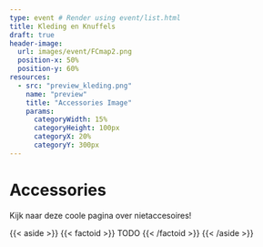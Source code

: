 ```yaml
---
type: event # Render using event/list.html
title: Kleding en Knuffels
draft: true
header-image:
  url: images/event/FCmap2.png
  position-x: 50%
  position-y: 60%
resources:
  - src: "preview_kleding.png"
    name: "preview"
    title: "Accessories Image"
    params:
      categoryWidth: 15%
      categoryHeight: 100px
      categoryX: 20%
      categoryY: 300px
---
```





# Accessories
Kijk naar deze coole pagina over nietaccesoires!

{{< aside >}}
    {{< factoid >}}
        TODO
    {{< /factoid >}}
{{< /aside >}}
